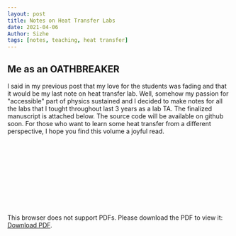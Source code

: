 ```yaml
---
layout: post
title: Notes on Heat Transfer Labs
date: 2021-04-06
Author: Sizhe
tags: [notes, teaching, heat transfer]
---
```

## Me as an OATHBREAKER
I said in my previous post that my love for the students was fading and that it would be my last note on heat transfer lab. Well, somehow my passion for "accessible" part of physics sustained and I decided to make notes for all the labs that I tought throughout last 3 years as a lab TA. The finalized manuscript is attached below. The source code will be available on github soon. For those who want to learn some heat transfer from a different perspective, I hope you find this volume a joyful read.

<object data="{{ site.url }}/images/ME320Lab3Note.pdf" type="application/pdf" width="700px" height="900px">
    <embed src="{{ site.url }}/images/ME320Lab Notes.pdf">
        <p>This browser does not support PDFs. Please download the PDF to view it: <a href="{{ site.url }}/images/ME320Lab Notes.pdf">Download PDF</a>.</p>
    </embed>
</object>